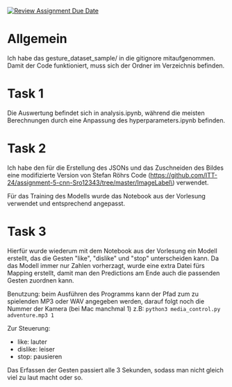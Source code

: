 [![Review Assignment Due Date](https://classroom.github.com/assets/deadline-readme-button-24ddc0f5d75046c5622901739e7c5dd533143b0c8e959d652212380cedb1ea36.svg)](https://classroom.github.com/a/GaaycKto)

# Allgemein

Ich habe das gesture_dataset_sample/ in die gitignore mitaufgenommen. Damit der Code funktioniert, muss sich der Ordner im Verzeichnis befinden.

# Task 1

Die Auswertung befindet sich in analysis.ipynb, während die meisten Berechnungen durch eine Anpassung des hyperparameters.ipynb befinden.

# Task 2

Ich habe den für die Erstellung des JSONs und das Zuschneiden des Bildes eine modifizierte Version von Stefan Röhrs Code \(https://github.com/ITT-24/assignment-5-cnn-Sro12343/tree/master/ImageLabel\) verwendet.

Für das Training des Modells wurde das Notebook aus der Vorlesung verwendet und entsprechend angepasst.

# Task 3

Hierfür wurde wiederum mit dem Notebook aus der Vorlesung ein Modell erstellt, das die Gesten "like", "dislike" und "stop" unterscheiden kann. Da das Modell immer nur Zahlen vorherzagt, wurde eine extra Datei fürs Mapping erstellt, damit man den Predictions am Ende auch die passenden Gesten zuordnen kann.

Benutzung: beim Ausführen des Programms kann der Pfad zum zu spielenden MP3 oder WAV angegeben werden, darauf folgt noch die Nummer der Kamera (bei Mac manchmal 1) z.B: 
```python3 media_control.py adventure.mp3 1```

Zur Steuerung:
- like: lauter
- dislike: leiser
- stop: pausieren

Das Erfassen der Gesten passiert alle 3 Sekunden, sodass man nicht gleich viel zu laut macht oder so.